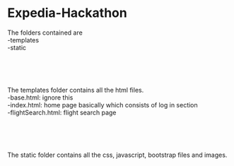 # Expedia-Hackathon

The folders contained are <br/>
-templates <br/>
-static <br/>

<br/><br/><br/>

The templates folder contains all the html files. <br/>
-base.html: ignore this <br/>
-index.html: home page basically which consists of log in section <br/>
-flightSearch.html: flight search page <br/>

<br/><br/><br/>

The static folder contains all the css, javascript, bootstrap files and images.
